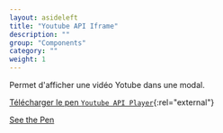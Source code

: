 ```yaml
---
layout: asideleft
title: "Youtube API Iframe"
description: ""
group: "Components"
category: ""
weight: 1
---
```


Permet d'afficher une vidéo Yotube dans une modal.

[Télécharger le pen `Youtube API Player`](https://codepen.io/aquelito/share/zip/rYPBMO/){:rel="external"}

<p data-height="400" data-theme-id="dark" data-slug-hash="rYPBMO" data-default-tab="result" data-user="aquelito" data-embed-version="2" data-pen-title="Youtube API Player" data-preview="true" class="codepen"><a href="https://codepen.io/aquelito/pen/rYPBMO/">See the Pen</a></p>
<script async src="https://production-assets.codepen.io/assets/embed/ei.js"></script>
